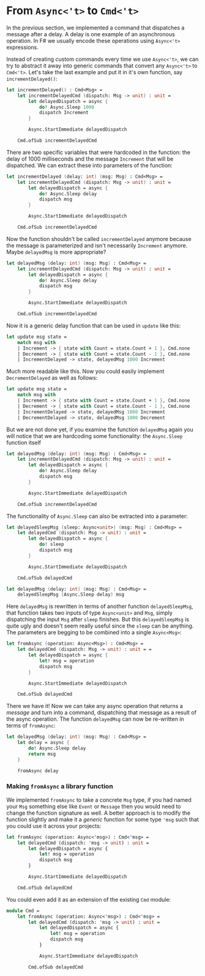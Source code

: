 # From `Async<'t>` to `Cmd<'t>`

In the previous section, we implemented a command that dispatches a message after a delay. A delay is one example of an asynchronous operation. In F# we usually encode these operations using `Async<'t>` expressions.

Instead of creating custom commands every time we use `Async<'t>`, we can try to abstract it away into generic commands that convert any `Async<'t>` to `Cmd<'t>`. Let's take the last example and put it in it's own function, say `incrementDelayed()`:
```fsharp
let incrementDelayed() : Cmd<Msg> =
    let incrementDelayedCmd (dispatch: Msg -> unit) : unit =
        let delayedDispatch = async {
            do! Async.Sleep 1000
            dispatch Increment
        }

        Async.StartImmediate delayedDispatch

    Cmd.ofSub incrementDelayedCmd
```
There are two specific variables that were hardcoded in the function: the delay of 1000 milliseconds and the message `Increment` that will be dispatched. We can extract these into parameters of the function:
```fsharp {highlight: [1]}
let incrementDelayed (delay: int) (msg: Msg) : Cmd<Msg> =
    let incrementDelayedCmd (dispatch: Msg -> unit) : unit =
        let delayedDispatch = async {
            do! Async.Sleep delay
            dispatch msg
        }

        Async.StartImmediate delayedDispatch

    Cmd.ofSub incrementDelayedCmd
```
Now the function shouldn't be called `incrementDelayed` anymore because the message is parameterized and isn't necessarily `Increment` anymore. Maybe `delayedMsg` is more appropriate?
```fsharp
let delayedMsg (delay: int) (msg: Msg) : Cmd<Msg> =
    let incrementDelayedCmd (dispatch: Msg -> unit) : unit =
        let delayedDispatch = async {
            do! Async.Sleep delay
            dispatch msg
        }

        Async.StartImmediate delayedDispatch

    Cmd.ofSub incrementDelayedCmd
```
Now it is a generic delay function that can be used in `update` like this:
```fsharp {highlight: [5]}
let update msg state =
    match msg with
    | Increment -> { state with Count = state.Count + 1 }, Cmd.none
    | Decrement -> { state with Count = state.Count - 1 }, Cmd.none
    | IncrementDelayed -> state, delayedMsg 1000 Increment
```
Much more readable like this. Now you could easily implement `DecrementDelayed` as well as follows:
```fsharp
let update msg state =
    match msg with
    | Increment -> { state with Count = state.Count + 1 }, Cmd.none
    | Decrement -> { state with Count = state.Count - 1 }, Cmd.none
    | IncrementDelayed -> state, delayedMsg 1000 Increment
    | DecrementDelayed -> state, delayedMsg 1000 Decrement
```
But we are not done yet, if you examine the function `delayedMsg` again you will notice that we are hardcoding some functionality: the `Async.Sleep` function itself
```fsharp {highlight: [4]}
let delayedMsg (delay: int) (msg: Msg) : Cmd<Msg> =
    let incrementDelayedCmd (dispatch: Msg -> unit) : unit =
        let delayedDispatch = async {
            do! Async.Sleep delay
            dispatch msg
        }

        Async.StartImmediate delayedDispatch

    Cmd.ofSub incrementDelayedCmd
```
The functionality of `Async.Sleep` can also be extracted into a parameter:
```fsharp {highlight: [4, 13]}
let delayedSleepMsg (sleep: Async<unit>) (msg: Msg) : Cmd<Msg> =
    let delayedCmd (dispatch: Msg -> unit) : unit =
        let delayedDispatch = async {
            do! sleep
            dispatch msg
        }

        Async.StartImmediate delayedDispatch

    Cmd.ofSub delayedCmd

let delayedMsg (delay: int) (msg: Msg) : Cmd<Msg> =
    delayedSleepMsg (Async.Sleep delay) msg
```
Here `delayedMsg` is rewritten in terms of another function `delayedSleepMsg`, that function takes two inputs of type `Async<unit>` and `Msg`, simply dispatching the input `Msg` after `sleep` finishes. But this `delayedSleepMsg` is quite ugly and doesn't seem really useful since the `sleep` can be anything. The parameters are begging to be combined into a single `Async<Msg>`:
```fsharp
let fromAsync (operation: Async<Msg>) : Cmd<Msg> =
    let delayedCmd (dispatch: Msg -> unit) : unit = =
        let delayedDispatch = async {
            let! msg = operation
            dispatch msg
        }

        Async.StartImmediate delayedDispatch

    Cmd.ofSub delayedCmd
```
There we have it! Now we can take any async operation that returns a *message* and turn into a command, dispatching that message as a result of the async operation. The function `delayedMsg` can now be re-written in terms of `fromAsync`:
```fsharp
let delayedMsg (delay: int) (msg: Msg) : Cmd<Msg> =
    let delay = async {
        do! Async.Sleep delay
        return msg
    }

    fromAsync delay
```
### Making `fromAsync` a library function
We implemented `fromAsync` to take a concrete `Msg` type, if you had named your `Msg` something else like `Event` or `Message` then you would need to change the function signature as well. A better approach is to modify the function slightly and make it a *generic* function for some type `'msg` such that you could use it across your projects:
```ocaml
let fromAsync (operation: Async<'msg>) : Cmd<'msg> =
    let delayedCmd (dispatch: 'msg -> unit) : unit =
        let delayedDispatch = async {
            let! msg = operation
            dispatch msg
        }

        Async.StartImmediate delayedDispatch

    Cmd.ofSub delayedCmd
```
You could even add it as an extension of the existing `Cmd` module:
```ocaml
module Cmd =
    let fromAsync (operation: Async<'msg>) : Cmd<'msg> =
        let delayedCmd (dispatch: 'msg -> unit) : unit =
            let delayedDispatch = async {
                let! msg = operation
                dispatch msg
            }

            Async.StartImmediate delayedDispatch

        Cmd.ofSub delayedCmd
```
